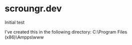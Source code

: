 # scroungr.dev
Initial test

I've created this in the following directory: C:\Program Files (x86)\Ampps\www
